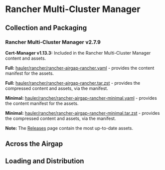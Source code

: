# Rancher Multi-Cluster Manager

## Collection and Packaging

### Rancher Multi-Cluster Manager v2.7.9

**Cert-Manager v1.13.3:** Included in the Rancher Multi-Cluster Manager content and assets.

**Full:** [hauler/rancher/rancher-airgap-rancher.yaml](https://rancher-airgap.s3.amazonaws.com/v1.7.1/hauler/rancher/rancher-airgap-rancher.yaml) - provides the content manifest for the assets.

**Full:** [hauler/rancher/rancher-airgap-rancher.tar.zst](https://rancher-airgap.s3.amazonaws.com/v1.7.1/hauler/rancher/rancher-airgap-rancher.tar.zst) - provides the compressed content and assets, via the manifest.

**Minimal:** [hauler/rancher/rancher-airgap-rancher-minimal.yaml](https://rancher-airgap.s3.amazonaws.com/v1.7.1/hauler/rancher/rancher-airgap-rancher-minimal.yaml) - provides the content manifest for the assets.

**Minimal:** [hauler/rancher/rancher-airgap-rancher-minimal.tar.zst](https://rancher-airgap.s3.amazonaws.com/v1.7.1/hauler/rancher/rancher-airgap-rancher-minimal.tar.zst) - provides the compressed content and assets, via the manifest.


**Note:** The [Releases](https://github.com/zackbradys/rancher-airgap/releases) page contain the most up-to-date assets.

## Across the Airgap

## Loading and Distribution